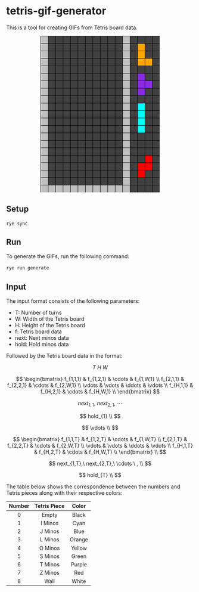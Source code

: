 # tetris-gif-generator

This is a tool for creating GIFs from Tetris board data.

<p align="center">
  <img src="tetris_animation.gif" alt="tetris_animation">
</p>

## Setup

```bash
rye sync
```

## Run

To generate the GIFs, run the following command:

```bash
rye run generate
```

## Input

The input format consists of the following parameters:

- T: Number of turns
- W: Width of the Tetris board
- H: Height of the Tetris board
- f: Tetris board data
- next: Next minos data
- hold: Hold minos data

Followed by the Tetris board data in the format:

$$
T\ H\ W
$$

$$
\begin{bmatrix}
    f_{1,1,1} & f_{1,2,1} & \cdots & f_{1,W,1} \\
    f_{2,1,1} & f_{2,2,1} & \cdots & f_{2,W,1} \\
    \vdots & \vdots & \ddots & \vdots \\
    f_{H,1,1} & f_{H,2,1} & \cdots & f_{H,W,1} \\
\end{bmatrix}
$$

$$
next_{1,1},\ next_{2,1},\ \cdots
$$

$$
hold_{1} \\
$$

$$
\vdots \\
$$

$$
\begin{bmatrix}
    f_{1,1,T} & f_{1,2,T} & \cdots & f_{1,W,T} \\
    f_{2,1,T} & f_{2,2,T} & \cdots & f_{2,W,T} \\
    \vdots & \vdots & \ddots & \vdots \\
    f_{H,1,T} & f_{H,2,T} & \cdots & f_{H,W,T} \\
\end{bmatrix} \\
$$

$$
next_{1,T},\ next_{2,T},\ \cdots \ , \\
$$

$$
hold_{T} \\
$$

The table below shows the correspondence between the numbers and Tetris pieces along with their respective colors:

<div align="center">

| Number | Tetris Piece | Color  |
| :----: | :----------: | :----: |
|   0    |    Empty     | Black  |
|   1    |   I Minos    |  Cyan  |
|   2    |   J Minos    |  Blue  |
|   3    |   L Minos    | Orange |
|   4    |   O Minos    | Yellow |
|   5    |   S Minos    | Green  |
|   6    |   T Minos    | Purple |
|   7    |   Z Minos    |  Red   |
|   8    |     Wall     | White  |

</div>
